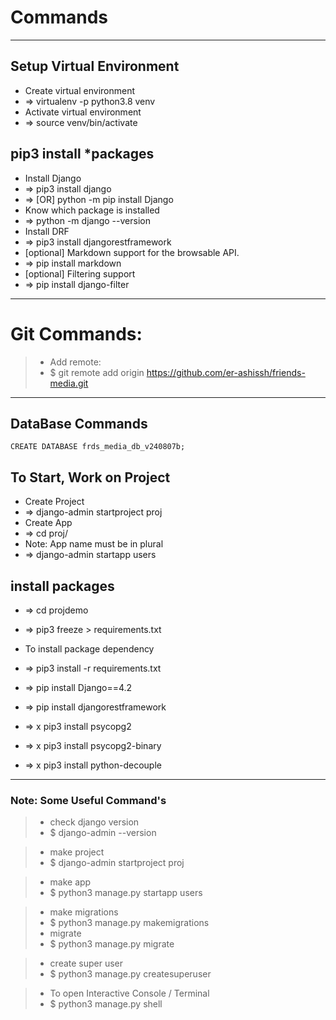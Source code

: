 # Commands


---
## Setup Virtual Environment
- Create virtual environment 
- => virtualenv -p python3.8 venv
- Activate virtual environment 
- => source venv/bin/activate



## pip3 install *packages
- Install Django
- => pip3 install django
- => [OR] python -m pip install Django
- Know which package is installed
- => python -m django --version
- Install DRF
- => pip3 install djangorestframework
- [optional] Markdown support for the browsable API.
- => pip install markdown
- [optional] Filtering support
- => pip install django-filter

---
# Git Commands:
> - Add remote:
> - $ git remote add origin https://github.com/er-ashissh/friends-media.git


---
## DataBase Commands
```
CREATE DATABASE frds_media_db_v240807b;

```


## To Start, Work on Project 
- Create Project
- => django-admin startproject proj
- Create App
- => cd proj/
- Note: App name must be in plural
- => django-admin startapp users


## install packages
- => cd projdemo
- => pip3 freeze > requirements.txt
- To install package dependency
- => pip3 install -r requirements.txt

- => pip install Django==4.2
- => pip install djangorestframework
- => x pip3 install psycopg2
- => x pip3 install psycopg2-binary
- => x pip3 install python-decouple


---
### Note: Some Useful Command's

> - check django version
> - $ django-admin --version

> - make project
> - $ django-admin startproject proj

> - make app
> - $ python3 manage.py startapp users

> - make migrations
> - $ python3 manage.py makemigrations
> - migrate
> - $ python3 manage.py migrate

> - create super user
> - $ python3 manage.py createsuperuser

> - To open Interactive Console / Terminal
> - $ python3 manage.py shell

